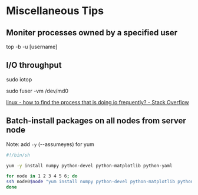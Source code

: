 # Miscellaneous Tips

## Moniter processes owned by a specified user

top -b -u [username] 

##  I/O throughput

sudo iotop

sudo fuser -vm /dev/md0

[linux - how to find the process that is doing io frequently? - Stack Overflow](https://stackoverflow.com/questions/5167794/how-to-find-the-process-that-is-doing-io-frequently)

## Batch-install packages on all nodes from server node

Note: add `-y` (--assumeyes) for yum

```sh
#!/bin/sh

yum -y install numpy python-devel python-matplotlib python-yaml

for node in 1 2 3 4 5 6; do 
ssh node0$node "yum install numpy python-devel python-matplotlib python-yaml"
done


```